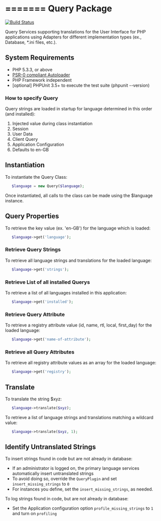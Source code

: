 =======
Query Package
=======

[![Build Status](https://travis-ci.org/Molajo/Query.png?branch=master)](https://travis-ci.org/Molajo/Query)

Query Services supporting translations for the User Interface for PHP applications using Adapters for different
implementation types (ex., Database, *.ini files, etc.).

## System Requirements ##

* PHP 5.3.3, or above
* [PSR-0 compliant Autoloader](https://github.com/php-fig/fig-standards/blob/master/accepted/PSR-0.md)
* PHP Framework independent
* [optional] PHPUnit 3.5+ to execute the test suite (phpunit --version)

### How to specify Query ###

Query strings are loaded in startup for language determined in this order (and installed):

 1. Injected value during class instantiation
 2. Session
 3. User Data
 4. Client Query
 5. Application Configuration
 6. Defaults to en-GB

## Instantiation ##

To instantiate the Query Class:

 ```php
    $language = new Query($language);
 ```

Once instantiated, all calls to the class can be made using the $language instance.

## Query Properties ##

To retrieve the key value (ex. 'en-GB') for the language which is loaded:
 ```php
    $language->get('language');
 ```
### Retrieve Query Strings ###

To retrieve all language strings and translations for the loaded language:
 ```php
    $language->get('strings');
 ```
### Retrieve List of all installed Querys ###

To retrieve a list of all languages installed in this application:
 ```php
    $language->get('installed');
 ```
### Retrieve Query Attribute ###

To retrieve a registry attribute value (id, name, rtl, local, first_day) for the loaded language:
 ```php
    $language->get('name-of-attribute');
 ```
### Retrieve all Query Attributes ###

To retrieve all registry attribute values as an array for the loaded language:

 ```php
    $language->get('registry');
 ```
## Translate ##

To translate the string $xyz:
 ```php
    $language->translate($xyz);
 ```

To retrieve a list of language strings and translations matching a wildcard value:
 ```php
    $language->translate($xyz, 1);
 ```

## Identify Untranslated Strings ##

To insert strings found in code but are not already in database:

- If an administrator is logged on, the primary language services automatically insert untranslated strings
- To avoid doing so, override the `QueryPlugin` and set `insert_missing_strings` to `0`
- For instances you define, set the `insert_missing_strings`, as needed.

To log strings found in code, but are not already in database:

- Set the Application configuration option `profile_missing_strings` to `1` and turn on `profiling`
